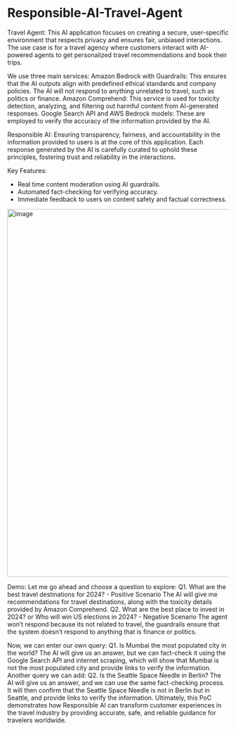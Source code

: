 # Responsible-AI-Travel-Agent

Travel Agent: This AI application focuses on creating a secure, user-specific environment that respects privacy and ensures fair, unbiased interactions. The use case is for a travel agency where customers interact with AI-powered agents to get personalized travel recommendations and book their trips.

We use three main services: Amazon Bedrock with Guardrails: This ensures that the AI outputs align with predefined ethical standards and company policies. The AI will not respond to anything unrelated to travel, such as politics or finance. Amazon Comprehend: This service is used for toxicity detection, analyzing, and filtering out harmful content from AI-generated responses. Google Search API and AWS Bedrock models: These are employed to verify the accuracy of the information provided by the AI. 

Responsible AI: Ensuring transparency, fairness, and accountability in the information provided to users is at the core of this application. Each response generated by the AI is carefully curated to uphold these principles, fostering trust and reliability in the interactions. 

Key Features: ​
- Real time content moderation using AI guardrails.​
- Automated fact-checking for verifying accuracy.​
- Immediate feedback to users on content safety and factual correctness.

<img width="836" alt="image" src="https://github.com/user-attachments/assets/5e344165-23fa-40c0-9b41-f4b082f432e7">


Demo: 
Let me go ahead and choose a question to explore: Q1. What are the best travel destinations for 2024? - Positive Scenario The AI will give me recommendations for travel destinations, along with the toxicity details provided by Amazon Comprehend. Q2. What are the best place to invest in 2024? or Who will win US elections in 2024? - Negative Scenario The agent won’t respond because its not related to travel, the guardrails ensure that the system doesn’t respond to anything that is finance or politics.

Now, we can enter our own query: Q1. Is Mumbai the most populated city in the world? The AI will give us an answer, but we can fact-check it using the Google Search API and internet scraping, which will show that Mumbai is not the most populated city and provide links to verify the information. Another query we can add: Q2. Is the Seattle Space Needle in Berlin? The AI will give us an answer, and we can use the same fact-checking process. It will then confirm that the Seattle Space Needle is not in Berlin but in Seattle, and provide links to verify the information. Ultimately, this PoC demonstrates how Responsible AI can transform customer experiences in the travel industry by providing accurate, safe, and reliable guidance for travelers worldwide.
